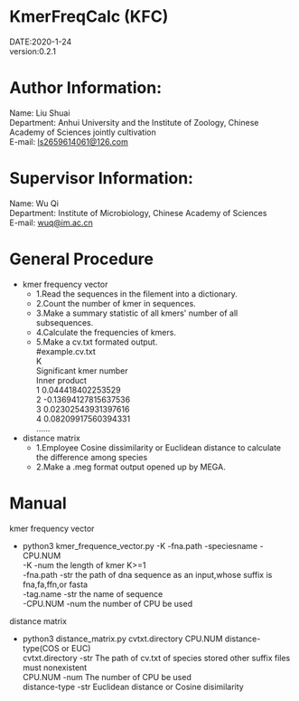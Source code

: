 KmerFreqCalc (KFC)    
==================================    
DATE:2020-1-24    
version:0.2.1


Author Information:    
==================     
Name:  Liu Shuai     
Department:  Anhui University and the Institute of Zoology, Chinese Academy of Sciences jointly cultivation     
E-mail:  ls2659614061@126.com


Supervisor Information:     
======================     
Name:  Wu Qi     
Department:  Institute of Microbiology, Chinese Academy of Sciences    
E-mail:  wuq@im.ac.cn


General Procedure     
=================     
* kmer frequency vector
    * 1.Read the sequences in the filement into a dictionary.
    * 2.Count the number of kmer in sequences.
    * 3.Make a summary statistic of all kmers' number of all subsequences.   
    * 4.Calculate the frequencies of kmers.
    * 5.Make a cv.txt formated output.  
    #example.cv.txt  
    K   
    Significant kmer number   
    Inner product    
    1 0.044418402253529    
    2 -0.13694127815637536    
    3 0.02302543931397616    
    4 0.08209917560394331     
    ......
* distance matrix
    * 1.Employee Cosine dissimilarity or Euclidean distance to calculate the difference among species
    * 2.Make a .meg format output opened up by MEGA.


Manual
========
kmer frequency vector
* python3 kmer_frequence_vector.py -K -fna.path -speciesname -CPU.NUM    
-K      -num    the length of kmer      K>=1    
-fna.path       -str    the path of dna sequence as an input,whose suffix is fna,fa,ffn,or fasta    
-tag.name    -str    the name of sequence     
-CPU.NUM        -num    the number of CPU be used

distance matrix
* python3 distance_matrix.py cvtxt.directory CPU.NUM distance-type(COS or EUC)     
cvtxt.directory     -str    The path of cv.txt of species stored      other suffix files must nonexistent     
CPU.NUM     -num            The number of CPU be used    
distance-type       -str    Euclidean distance or Cosine disimilarity
